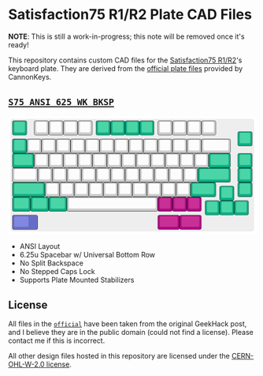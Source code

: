 # Satisfaction75 R1/R2 Plate CAD Files

**NOTE**: This is still a work-in-progress; this note will be removed once it's ready!

This repository contains custom CAD files for the [Satisfaction75 R1/R2](https://cannonkeys.com/collections/satisfaction-75)'s keyboard plate. They are derived from the [official plate files](https://geekhack.org/index.php?topic=100419.msg2769155#msg2769155) provided by CannonKeys.

## [`S75_ANSI_625_WK_BKSP`](./custom/S75_ANSI_625_WK_BKSP/)

![ANSI, 6.25u Spacebar, WinKey, No Split Backspace](./custom/S75_ANSI_625_WK_BKSP/S75_ANSI_625_WK_BKSP.svg)

- ANSI Layout
- 6.25u Spacebar w/ Universal Bottom Row
- No Split Backspace
- No Stepped Caps Lock
- Supports Plate Mounted Stabilizers

## License

All files in the [`official`](./official/) have been taken from the original GeekHack post, and I believe they are in the public domain (could not find a license). Please contact me if this is incorrect.

All other design files hosted in this repository are licensed under the [CERN-OHL-W-2.0 license](./LICENSE).
